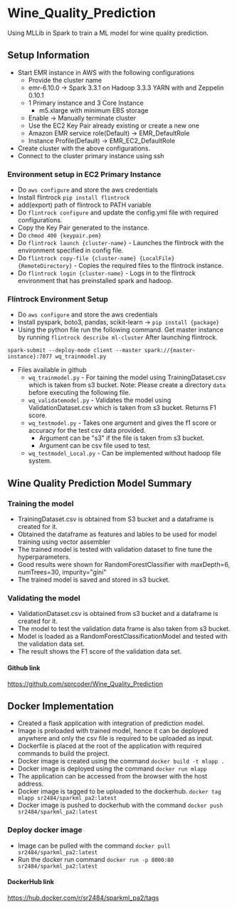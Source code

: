 # Wine_Quality_Prediction
Using MLLib in Spark to train a ML model for wine quality prediction.

## Setup Information

* Start EMR instance in AWS with the following configurations
  * Provide the cluster name
  * emr-6.10.0 -> Spark 3.3.1 on Hadoop 3.3.3 YARN with and Zeppelin 0.10.1
  * 1 Primary instance and 3 Core Instance
    * m5.xlarge with minimum EBS storage
  * Enable -> Manually terminate cluster
  * Use the EC2 Key Pair already existing or create a new one
  * Amazon EMR service role(Default) -> EMR_DefaultRole
  * Instance Profile(Default) -> EMR_EC2_DefaultRole
* Create cluster with the above configurations.
* Connect to the cluster primary instance using ssh

### Environment setup in EC2 Primary Instance

* Do `aws configure` and store the aws credentials
* Install flintrock `pip install flintrock`
* add(export) path of flintrock to PATH variable
* Do `flintrock configure` and update the config.yml file with required configurations.
* Copy the Key Pair generated to the instance.
* Do `chmod 400 {keypair.pem}`
* Do `flintrock launch {cluster-name}` - Launches the flintrock with the environment specified in config file.
* Do `flintrock copy-file {cluster-name} {LocalFile} {RemoteDirectory}` - Copies the required files to the flintrock instance.
* Do `flintrock login {cluster-name}` - Logs in to the flintrock environment that has preinstalled spark and hadoop.

### Flintrock Environment Setup

* Do `aws configure` and store the aws credentials
* Install pyspark, boto3, pandas, scikit-learn -> `pip install {package}`
* Using the python file run the following command. Get master instance by running `flintrock describe ml-cluster` After launching flintrock.
```
spark-submit --deploy-mode client --master spark://{master-instance}:7077 wq_trainmodel.py
```
* Files available in github
  * `wq_trainmodel.py` - For taining the model using TrainingDataset.csv which is taken from s3 bucket.
  Note: Please create a directory `data` before executing the following file.
  * `wq_validatemodel.py` - Validates the model using ValidationDataset.csv which is taken from s3 bucket. Returns F1 score. 
  * `wq_testmodel.py` - Takes one argument and gives the f1 score or accuracy for the test csv data provided.
    * Argument can be "s3" if the file is taken from s3 bucket.
    * Argument can be csv file used to test.
  * `wq_testmodel_Local.py` - Can be implemented without hadoop file system.
    
## Wine Quality Prediction Model Summary

### Training the model

* TrainingDataset.csv is obtained from S3 bucket and a dataframe is created for it.
* Obtained the dataframe as features and lables to be used for model training using vector assembler
* The trained model is tested with validation dataset to fine tune the hyperparameters.
* Good results were shown for RandomForestClassifier with maxDepth=6, numTrees=30, impurity="gini"
* The trained model is saved and stored in s3 bucket.

### Validating the model

* ValidationDataset.csv is obtained from s3 bucket and a dataframe is created for it.
* The model to test the validation data frame is also taken from s3 bucket.
* Model is loaded as a RandomForestClassificationModel and tested with the validation data set.
* The result shows the F1 score of the validation data set.

#### Github link
https://github.com/sprcoder/Wine_Quality_Prediction

## Docker Implementation

* Created a flask application with integration of prediction model.
* Image is preloaded with trained model, hence it can be deployed anywhere and only the csv file is required to be uploaded as input.
* Dockerfile is placed at the root of the application with required commands to build the project.
* Docker image is created using the command `docker build -t mlapp .`
* Docker image is deployed using the command `docker run mlapp`
* The application can be accessed from the browser with the host address.
* Docker image is tagged to be uploaded to the dockerhub. `docker tag mlapp sr2484/sparkml_pa2:latest`
* Docker image is pushed to dockerhub with the command `docker push sr2484/sparkml_pa2:latest`

### Deploy docker image

* Image can be pulled with the command `docker pull sr2484/sparkml_pa2:latest`
* Run the docker run command `docker run -p 8000:80 sr2484/sparkml_pa2:latest`

#### DockerHub link
https://hub.docker.com/r/sr2484/sparkml_pa2/tags
